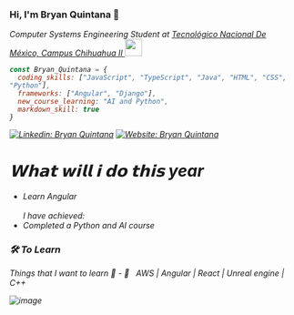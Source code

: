 ### Hi, I'm Bryan Quintana 👋

<p><em>Computer Systems Engineering Student at <a href="https://www.chihuahua2.tecnm.mx/">Tecnológico Nacional De México, Campus Chihuahua II  </a><img src="https://pbs.twimg.com/profile_images/841673582165942273/KJxq385A_400x400.jpg" width="30">

```javascript
const Bryan_Quintana = {
  coding_skills: ["JavaScript", "TypeScript", "Java", "HTML", "CSS", "Python"],
  frameworks: ["Angular", "Django"],
  new_course_learning: "AI and Python",
  markdown_skill: true
}
```
[![Linkedin: Bryan Quintana](https://img.shields.io/badge/LinkedIn-0077B5?style=for-the-badge&logo=linkedin&logoColor=white&link=https://www.linkedin.com/in/bryanalexisquintana/)](https://www.linkedin.com/in/bryanalexisquintana/)
[![Website: Bryan Quintana](https://img.shields.io/badge/website-000000?style=for-the-badge&logo=About.me&logoColor=white&link=https://bryanquintana.com/)](https://bryanquintana.com/)

# 𝗪𝗵𝗮𝘁 𝘄𝗶𝗹𝗹 𝗶 𝗱𝗼 𝘁𝗵𝗶𝘀 year
- Learn Angular
<br><br>I have achieved:
- Completed a Python and AI course

<h3>🛠 To Learn</h3>
Things that I want to learn 🤔
- 🔧 &nbsp; AWS | Angular | React | Unreal engine | C++

![image](https://github-readme-stats.vercel.app/api/top-langs/?username=BryanQuintanaTV&theme=dark)

<!--
**BryanQuintanaTV/BryanQuintanaTV** is a ✨ _special_ ✨ repository because its `README.md` (this file) appears on your GitHub profile.
-->
